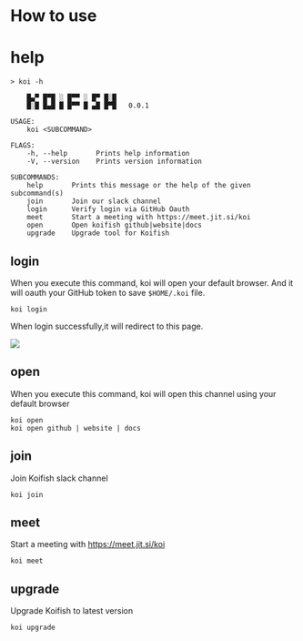 # How to use

# help

```shell script
> koi -h

    █▄▀ █▀█ ░ █▀▀ ░ █▀ █░█
    █░█ █▄█ █ █▀▀ █ ▄█ █▀█   0.0.1

USAGE:
    koi <SUBCOMMAND>

FLAGS:
    -h, --help       Prints help information
    -V, --version    Prints version information

SUBCOMMANDS:
    help       Prints this message or the help of the given subcommand(s)
    join       Join our slack channel
    login      Verify login via GitHub Oauth
    meet       Start a meeting with https://meet.jit.si/koi
    open       Open koifish github|website|docs
    upgrade    Upgrade tool for Koifish
```

## login

When you execute this command, koi will open your default browser. 
And it will oauth your GitHub token to save `$HOME/.koi` file.
  
```shell script
koi login 
``` 

When login successfully,it will redirect to this page.  

![](https://user-images.githubusercontent.com/25944814/89096743-62784780-d40b-11ea-8a50-8ec50e1ea550.png)

## open

When you execute this command, koi will open this channel 
using your default browser 

```shell script
koi open 
koi open github | website | docs
``` 

## join

Join Koifish slack channel

```shell script
koi join
```

## meet

Start a meeting with https://meet.jit.si/koi

```shell script
koi meet 
```

## upgrade

Upgrade Koifish to latest version

```shell script
koi upgrade
```
